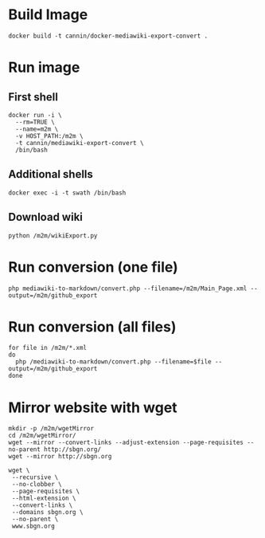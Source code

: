 # Build Image

```
docker build -t cannin/docker-mediawiki-export-convert .
```

# Run image
## First shell
```
docker run -i \
  --rm=TRUE \
  --name=m2m \
  -v HOST_PATH:/m2m \
  -t cannin/mediawiki-export-convert \
  /bin/bash  
```

## Additional shells
```
docker exec -i -t swath /bin/bash 
```

## Download wiki
```
python /m2m/wikiExport.py
```

# Run conversion (one file)
```
php mediawiki-to-markdown/convert.php --filename=/m2m/Main_Page.xml --output=/m2m/github_export
```

# Run conversion (all files)
```
for file in /m2m/*.xml
do
  php /mediawiki-to-markdown/convert.php --filename=$file --output=/m2m/github_export
done
```

# Mirror website with wget
```
mkdir -p /m2m/wgetMirror
cd /m2m/wgetMirror/
wget --mirror --convert-links --adjust-extension --page-requisites --no-parent http://sbgn.org/
wget --mirror http://sbgn.org

wget \
 --recursive \
 --no-clobber \
 --page-requisites \
 --html-extension \
 --convert-links \
 --domains sbgn.org \
 --no-parent \
 www.sbgn.org

```

